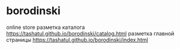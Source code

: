 # borodinski
 online store
разметка каталога https://tashatul.github.io/borodinski/catalog.html
разметка главной страницы https://tashatul.github.io/borodinski/index.html
